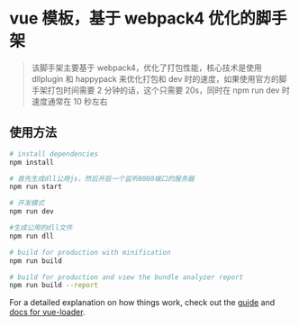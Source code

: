 # vue 模板，基于 webpack4 优化的脚手架

> 该脚手架主要基于 webpack4，优化了打包性能，核心技术是使用 dllplugin 和 happypack 来优化打包和 dev 时的速度，如果使用官方的脚手架打包时间需要 2 分钟的话，这个只需要 20s，同时在 npm run dev 时速度通常在 10 秒左右

## 使用方法

```bash
# install dependencies
npm install

# 首先生成dll公用js，然后开启一个监听8080端口的服务器
npm run start

# 开发模式
npm run dev

#生成公用的dll文件
npm run dll

# build for production with minification
npm run build

# build for production and view the bundle analyzer report
npm run build --report
```

For a detailed explanation on how things work, check out the [guide](http://vuejs-templates.github.io/webpack/) and [docs for vue-loader](http://vuejs.github.io/vue-loader).

